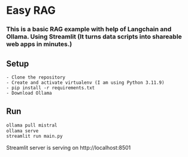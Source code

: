 # Easy RAG 

### This is a basic RAG example with help of Langchain and Ollama. Using Streamlit (It turns data scripts into shareable web apps in minutes.)


## Setup
    - Clone the repository
    - Create and activate virtualenv (I am using Python 3.11.9)
    - pip install -r requirements.txt
    - Download Ollama

## Run
```sh
ollama pull mistral
ollama serve
streamlit run main.py
```

Streamlit server is serving on http://localhost:8501
